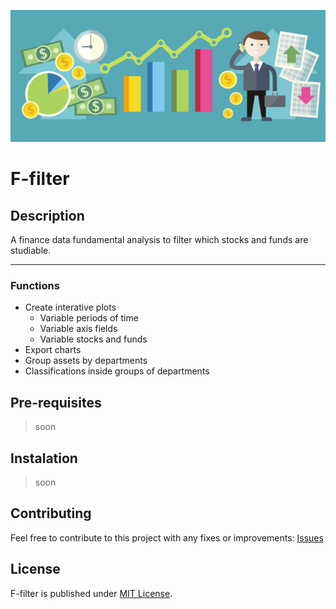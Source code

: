 <p align="center">
  <img src="images/fundamental-analysis.png">
</p>


# F-filter

## Description
A finance data fundamental analysis to filter which stocks and funds are studiable.

---

### Functions
- Create interative plots
  - Variable periods of time
  - Variable axis fields
  - Variable stocks and funds
- Export charts
- Group assets by departments
- Classifications inside groups of departments


## Pre-requisites
>soon


## Instalation
>soon


## Contributing
Feel free to contribute to this project with any fixes or improvements: [Issues](https://github.com/henriqueumeda/fundamental-filter/issues)


## License
F-filter is published under [MIT License](LICENSE).
